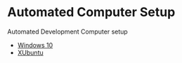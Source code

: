 # Automated Computer Setup

Automated Development Computer setup

  - [Windows 10](Windows-10.md)
  - [XUbuntu](XUbuntu-Dev.md)

